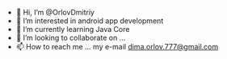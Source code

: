 - 👋 Hi, I’m @OrlovDmitriy
- 👀 I’m interested in android app development
- 🌱 I’m currently learning Java Core
- 💞️ I’m looking to collaborate on ...
- 📫 How to reach me ... my e-mail dima.orlov.777@gmail.com

<!---
OrlovDmitriy/OrlovDmitriy is a ✨ special ✨ repository because its `README.md` (this file) appears on your GitHub profile.
You can click the Preview link to take a look at your changes.
--->
